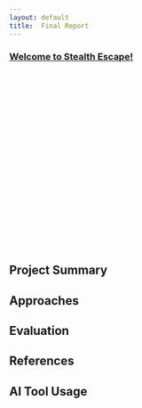 ```yaml
---
layout: default
title:  Final Report
---
```


### [Welcome to Stealth Escape!](https://www.youtube.com/watch?v=Ry0RnIFcsuc)
<iframe width="560" height="315" src="" title="YouTube video player" frameborder="0" allow="accelerometer; autoplay; 
clipboard-write; encrypted-media; gyroscope; picture-in-picture; web-share" referrerpolicy="strict-origin-when-cross-origin" allowfullscreen></iframe>


## Project Summary  
  
  
## Approaches  

    
## Evaluation  
  

## References  


## AI Tool Usage
